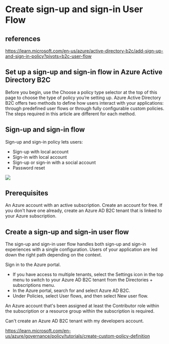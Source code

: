 # Create sign-up and sign-in User Flow

## references

<https://learn.microsoft.com/en-us/azure/active-directory-b2c/add-sign-up-and-sign-in-policy?pivots=b2c-user-flow>

## Set up a sign-up and sign-in flow in Azure Active Directory B2C

Before you begin, use the Choose a policy type selector at the top of this page to choose the type of policy you’re setting up. Azure Active Directory B2C offers two methods to define how users interact with your applications: through predefined user flows or through fully configurable custom policies. The steps required in this article are different for each method.

## Sign-up and sign-in flow

Sign-up and sign-in policy lets users:

- Sign-up with local account
- Sign-in with local account
- Sign-up or sign-in with a social account
- Password reset

![](https://learn.microsoft.com/en-us/azure/active-directory-b2c/media/add-sign-up-and-sign-in-policy/add-sign-up-and-sign-in-flow.png)

## Prerequisites

An Azure account with an active subscription. Create an account for free.
If you don't have one already, create an Azure AD B2C tenant that is linked to your Azure subscription.

## Create a sign-up and sign-in user flow

The sign-up and sign-in user flow handles both sign-up and sign-in experiences with a single configuration. Users of your application are led down the right path depending on the context.

Sign in to the Azure portal.

- If you have access to multiple tenants, select the Settings icon in the top menu to switch to your Azure AD B2C tenant from the Directories + subscriptions menu.
- In the Azure portal, search for and select Azure AD B2C.
- Under Policies, select User flows, and then select New user flow.

An Azure account that's been assigned at least the Contributor role within the subscription or a resource group within the subscription is required.

Can't create an Azure AD B2C tenant with my developers account.

<https://learn.microsoft.com/en-us/azure/governance/policy/tutorials/create-custom-policy-definition>
